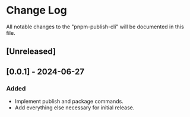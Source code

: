 # Change Log

All notable changes to the "pnpm-publish-cli" will be documented in this file.

## [Unreleased]

## [0.0.1] - 2024-06-27

### Added

- Implement publish and package commands.
- Add everything else necessary for initial release.

<!--
See: https://common-changelog.org/

## [0.0.1] - 2023-01-01

### Changed

### Added

### Removed

### Fixed
-->

